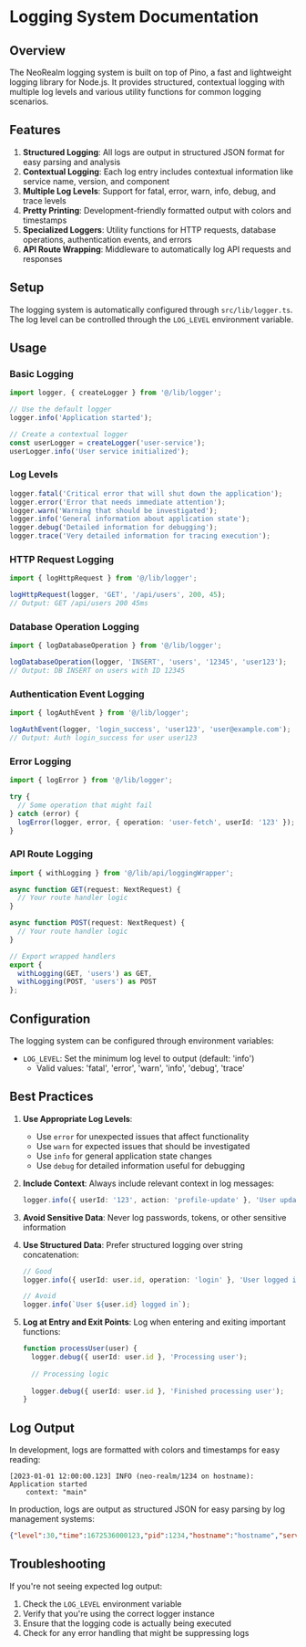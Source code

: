 # Logging System Documentation

## Overview

The NeoRealm logging system is built on top of Pino, a fast and lightweight logging library for Node.js. It provides structured, contextual logging with multiple log levels and various utility functions for common logging scenarios.

## Features

1. **Structured Logging**: All logs are output in structured JSON format for easy parsing and analysis
2. **Contextual Logging**: Each log entry includes contextual information like service name, version, and component
3. **Multiple Log Levels**: Support for fatal, error, warn, info, debug, and trace levels
4. **Pretty Printing**: Development-friendly formatted output with colors and timestamps
5. **Specialized Loggers**: Utility functions for HTTP requests, database operations, authentication events, and errors
6. **API Route Wrapping**: Middleware to automatically log API requests and responses

## Setup

The logging system is automatically configured through `src/lib/logger.ts`. The log level can be controlled through the `LOG_LEVEL` environment variable.

## Usage

### Basic Logging

```typescript
import logger, { createLogger } from '@/lib/logger';

// Use the default logger
logger.info('Application started');

// Create a contextual logger
const userLogger = createLogger('user-service');
userLogger.info('User service initialized');
```

### Log Levels

```typescript
logger.fatal('Critical error that will shut down the application');
logger.error('Error that needs immediate attention');
logger.warn('Warning that should be investigated');
logger.info('General information about application state');
logger.debug('Detailed information for debugging');
logger.trace('Very detailed information for tracing execution');
```

### HTTP Request Logging

```typescript
import { logHttpRequest } from '@/lib/logger';

logHttpRequest(logger, 'GET', '/api/users', 200, 45);
// Output: GET /api/users 200 45ms
```

### Database Operation Logging

```typescript
import { logDatabaseOperation } from '@/lib/logger';

logDatabaseOperation(logger, 'INSERT', 'users', '12345', 'user123');
// Output: DB INSERT on users with ID 12345
```

### Authentication Event Logging

```typescript
import { logAuthEvent } from '@/lib/logger';

logAuthEvent(logger, 'login_success', 'user123', 'user@example.com');
// Output: Auth login_success for user user123
```

### Error Logging

```typescript
import { logError } from '@/lib/logger';

try {
  // Some operation that might fail
} catch (error) {
  logError(logger, error, { operation: 'user-fetch', userId: '123' });
}
```

### API Route Logging

```typescript
import { withLogging } from '@/lib/api/loggingWrapper';

async function GET(request: NextRequest) {
  // Your route handler logic
}

async function POST(request: NextRequest) {
  // Your route handler logic
}

// Export wrapped handlers
export { 
  withLogging(GET, 'users') as GET,
  withLogging(POST, 'users') as POST
};
```

## Configuration

The logging system can be configured through environment variables:

- `LOG_LEVEL`: Set the minimum log level to output (default: 'info')
  - Valid values: 'fatal', 'error', 'warn', 'info', 'debug', 'trace'

## Best Practices

1. **Use Appropriate Log Levels**: 
   - Use `error` for unexpected issues that affect functionality
   - Use `warn` for expected issues that should be investigated
   - Use `info` for general application state changes
   - Use `debug` for detailed information useful for debugging

2. **Include Context**: Always include relevant context in log messages:
   ```typescript
   logger.info({ userId: '123', action: 'profile-update' }, 'User updated profile');
   ```

3. **Avoid Sensitive Data**: Never log passwords, tokens, or other sensitive information

4. **Use Structured Data**: Prefer structured logging over string concatenation:
   ```typescript
   // Good
   logger.info({ userId: user.id, operation: 'login' }, 'User logged in');
   
   // Avoid
   logger.info(`User ${user.id} logged in`);
   ```

5. **Log at Entry and Exit Points**: Log when entering and exiting important functions:
   ```typescript
   function processUser(user) {
     logger.debug({ userId: user.id }, 'Processing user');
     
     // Processing logic
     
     logger.debug({ userId: user.id }, 'Finished processing user');
   }
   ```

## Log Output

In development, logs are formatted with colors and timestamps for easy reading:

```
[2023-01-01 12:00:00.123] INFO (neo-realm/1234 on hostname): Application started
    context: "main"
```

In production, logs are output as structured JSON for easy parsing by log management systems:

```json
{"level":30,"time":1672536000123,"pid":1234,"hostname":"hostname","service":"neo-realm","version":"1.0.0","context":"main","msg":"Application started"}
```

## Troubleshooting

If you're not seeing expected log output:

1. Check the `LOG_LEVEL` environment variable
2. Verify that you're using the correct logger instance
3. Ensure that the logging code is actually being executed
4. Check for any error handling that might be suppressing logs